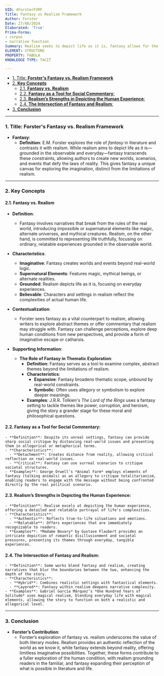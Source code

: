 ```yaml
---
UID: 4ForsterFVRF
Title: Fantasy vs Realism Framework
Author: Forster
Date: 27/08/2024
Elaborated: 'True'
Prima-Forma:
- corpus
- narrative function
Summary: Realism seeks to depict life as it is, fantasy allows for the creation of worlds and scenarios beyond the constraints of reality.
ELEMENT: STRUCTURE
PROPERTY: FABULA
KNOWLEDGE TYPE: TACIT

---
```


- [1. Title: **Forster's Fantasy vs. Realism Framework**](#1-title-forsters-fantasy-vs-realism-framework)
- [2. **Key Concepts**](#2-key-concepts)
  - [2.1. **Fantasy vs. Realism**](#21-fantasy-vs-realism)
  - [2.2. **Fantasy as a Tool for Social Commentary**:](#22-fantasy-as-a-tool-for-social-commentary)
  - [2.3. **Realism’s Strengths in Depicting the Human Experience**:](#23-realisms-strengths-in-depicting-the-human-experience)
  - [2.4. **The Intersection of Fantasy and Realism**:](#24-the-intersection-of-fantasy-and-realism)
- [3. **Conclusion**](#3-conclusion)


---

### 1. Title: **Forster's Fantasy vs. Realism Framework**

- **Fantasy**:
  - **Definition**: E.M. Forster explores the role of *fantasy* in literature and contrasts it with realism. While realism aims to depict life as it is—grounded in the observable and everyday—fantasy transcends these constraints, allowing authors to create new worlds, scenarios, and events that defy the laws of reality. This gives fantasy a unique canvas for exploring the imagination, distinct from the limitations of realism.

---

### 2. **Key Concepts**

#### 2.1. **Fantasy vs. Realism**

- **Definition**: 
  - Fantasy involves narratives that break from the rules of the real world, introducing impossible or supernatural elements like magic, alternate universes, and mythical creatures. Realism, on the other hand, is committed to representing life truthfully, focusing on ordinary, relatable experiences grounded in the observable world.

- **Characteristics**:
  - **Imaginative**: Fantasy creates worlds and events beyond real-world logic.
  - **Supernatural Elements**: Features magic, mythical beings, or alternate realities.
  - **Grounded**: Realism depicts life as it is, focusing on everyday experiences.
  - **Believable**: Characters and settings in realism reflect the complexities of actual human life.

- **Contextualization**:
  - Forster sees fantasy as a vital counterpart to realism, allowing writers to explore abstract themes or offer commentary that realism may struggle with. Fantasy can challenge perceptions, explore deep human conditions from new perspectives, and provide a form of imaginative escape or catharsis.

- **Supporting Information**:

  - **The Role of Fantasy in Thematic Exploration**:
    - **Definition**: Fantasy serves as a tool to examine complex, abstract themes beyond the limitations of realism.
    - **Characteristics**:
      - **Expansive**: Fantasy broadens thematic scope, unbound by real-world constraints.
      - **Symbolic**: Often uses allegory or symbolism to explore deeper meanings.
    - **Examples**: J.R.R. Tolkien's *The Lord of the Rings* uses a fantasy setting to tackle themes like power, corruption, and heroism, giving the story a grander stage for these moral and philosophical questions.

#### 2.2. **Fantasy as a Tool for Social Commentary**:
    - **Definition**: Despite its unreal settings, fantasy can provide sharp social critique by distancing real-world issues and presenting them in allegorical or metaphorical terms.
    - **Characteristics**:
      - **Detachment**: Creates distance from reality, allowing critical reflection on real-world issues.
      - **Critical**: Fantasy can use surreal scenarios to critique societal structures.
    - **Examples**: George Orwell’s *Animal Farm* employs elements of fantasy (talking animals) as an allegory to critique totalitarianism, enabling readers to engage with the message without being confronted directly by the real political scenario.

#### 2.3. **Realism’s Strengths in Depicting the Human Experience**:
    - **Definition**: Realism excels at depicting the human experience, offering a detailed and relatable portrayal of life's complexities.
    - **Characteristics**:
      - **Authentic**: Reflects true-to-life situations and emotions.
      - **Relatable**: Offers experiences that are immediately recognizable to readers.
    - **Examples**: *Madame Bovary* by Gustave Flaubert provides an intricate depiction of romantic disillusionment and societal pressures, presenting its themes through everyday, tangible experiences.
#### 2.4. **The Intersection of Fantasy and Realism**:
    - **Definition**: Some works blend fantasy and realism, creating narratives that blur the boundaries between the two, enhancing the depth of the story.
    - **Characteristics**:
      - **Hybrid**: Combines realistic settings with fantastical elements.
      - **Layered**: Fantasy within realism deepens narrative complexity.
    - **Examples**: Gabriel García Márquez’s *One Hundred Years of Solitude* uses magical realism, blending everyday life with magical elements, allowing the story to function on both a realistic and allegorical level.

---

### 3. **Conclusion**

- **Forster’s Contribution**:
  - Forster’s exploration of fantasy vs. realism underscores the value of both literary modes. Realism provides an authentic reflection of the world as we know it, while fantasy extends beyond reality, offering limitless imaginative possibilities. Together, these forms contribute to a fuller exploration of the human condition, with realism grounding readers in the familiar, and fantasy expanding their perception of what is possible in literature and life.
